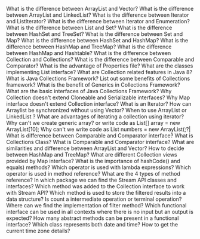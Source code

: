 What is the difference between ArrayList and Vector?
What is the difference between ArrayList and LinkedList?
What is the difference between Iterator and Listlterator?
What is the difference between Iterator and Enumeration?
What is the difference between List and Set?
What is the difference between HashSet and TreeSet?
What is the difference between Set and Map?
What is the difference between HashSet and HashMap?
What is the difference between HashMap and TreeMap?
What is the difference between HashMap and Hashtable?
What is the difference between Collection and Collections?
What is the difference between Comparable and Comparator?
What is the advantage of Properties file?
What are the classes implementing List interface?
What are Collection related features in Java 8?
What is Java Collections Framework? List out some benefits of Collections framework?
What is the benefit of Generics in Collections Framework?
What are the basic interfaces of Java Collections Framework?
Why Collection doesn't extend Cloneable and Serializable interfaces?
Why Map interface doesn't extend Collection interface?
What is an Iterator?
How can Arraylist be synchronized without using Vector?
When to use ArrayList or LinkedList ?
What are advantages of iterating a collection using iterator?
Why can't we create generic array? or write code as List<Integer >[] array = new ArrayList<Integer>[10];
Why can't we write code as List<Number > numbers = new ArrayList<Integer>(;?|
What is difference between Comparable and Comparator interface?
What is Collections Class?
What is Comparable and Comparator interface?
What are similarities and difference between ArrayList and Vector?
How to decide between HashMap and TreeMap?
What are different Collection views provided by Map interface?
What is the importance of hashCode() and equals) methods?
Which operator is used with lambda expressions?
Which operator is used in method reference?
What are the 4 types of method reference?
In which package we can find the Stream API classes and interfaces?
Which method was added to the Collection interface to work with Stream API?
Which method is used to store the filtered results into a data structure?
Is count a intermediate operation or terminal operation?
Where can we find the implementation of filter method?
Which functional interface can be used in all contexts where there is no input but an output is expected?
How many abstract methods can be present in a functional interface?
Which class represents both date and time?
How to get the current time zone details?